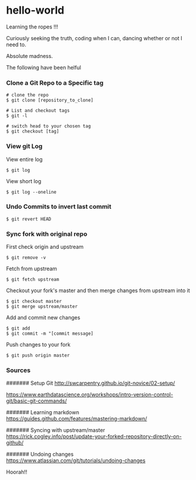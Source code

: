 # hello-world
Learning the ropes !!!

Curiously seeking the truth, coding when I can, dancing whether or not I need to. 

Absolute madness.

The following have been helful

### Clone a Git Repo to a Specific tag
    # clone the repo
    $ git clone [repository_to_clone]

    # List and checkout tags
    $ git -l
    
    # switch head to your chosen tag
    $ git checkout [tag]

### View git Log
View entire log

    $ git log

View short log
    
    $ git log --oneline


### Undo Commits to invert last commit
    $ git revert HEAD


### Sync fork with original repo
First check origin and upstream
    
    $ git remove -v

Fetch from upstream
    
    $ git fetch upstream

Checkout your fork's master and then merge changes from upstream into it

    $ git checkout master
    $ git merge upstream/master
    
Add and commit new changes
    
    $ git add
    $ git commit -m "[commit message]

Push changes to your fork

    $ git push origin master
    

### Sources
####### Setup Git
http://swcarpentry.github.io/git-novice/02-setup/

https://www.earthdatascience.org/workshops/intro-version-control-git/basic-git-commands/

####### Learning markdown
https://guides.github.com/features/mastering-markdown/

####### Syncing with upstream/master
https://rick.cogley.info/post/update-your-forked-repository-directly-on-github/

####### Undoing changes
https://www.atlassian.com/git/tutorials/undoing-changes

Hoorah!!
